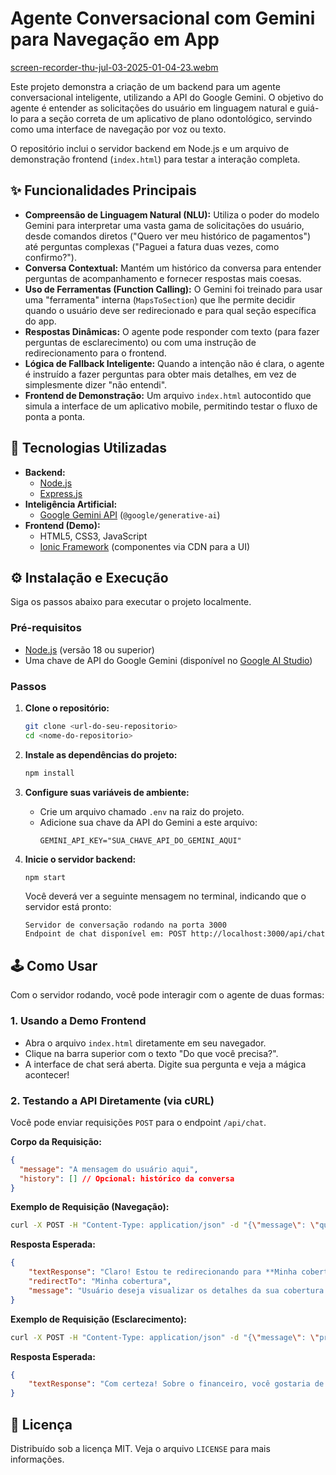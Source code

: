 # Agente Conversacional com Gemini para Navegação em App

[screen-recorder-thu-jul-03-2025-01-04-23.webm](https://github.com/user-attachments/assets/4a5427df-8d6a-43e9-ab13-e51ef1390dc9)

Este projeto demonstra a criação de um backend para um agente conversacional inteligente, utilizando a API do Google Gemini. O objetivo do agente é entender as solicitações do usuário em linguagem natural e guiá-lo para a seção correta de um aplicativo de plano odontológico, servindo como uma interface de navegação por voz ou texto.

O repositório inclui o servidor backend em Node.js e um arquivo de demonstração frontend (`index.html`) para testar a interação completa.

## ✨ Funcionalidades Principais

* **Compreensão de Linguagem Natural (NLU):** Utiliza o poder do modelo Gemini para interpretar uma vasta gama de solicitações do usuário, desde comandos diretos ("Quero ver meu histórico de pagamentos") até perguntas complexas ("Paguei a fatura duas vezes, como confirmo?").
* **Conversa Contextual:** Mantém um histórico da conversa para entender perguntas de acompanhamento e fornecer respostas mais coesas.
* **Uso de Ferramentas (Function Calling):** O Gemini foi treinado para usar uma "ferramenta" interna (`MapsToSection`) que lhe permite decidir quando o usuário deve ser redirecionado e para qual seção específica do app.
* **Respostas Dinâmicas:** O agente pode responder com texto (para fazer perguntas de esclarecimento) ou com uma instrução de redirecionamento para o frontend.
* **Lógica de Fallback Inteligente:** Quando a intenção não é clara, o agente é instruído a fazer perguntas para obter mais detalhes, em vez de simplesmente dizer "não entendi".
* **Frontend de Demonstração:** Um arquivo `index.html` autocontido que simula a interface de um aplicativo mobile, permitindo testar o fluxo de ponta a ponta.

## 🚀 Tecnologias Utilizadas

* **Backend:**
    * [Node.js](https://nodejs.org/)
    * [Express.js](https://expressjs.com/)
* **Inteligência Artificial:**
    * [Google Gemini API](https://ai.google.dev/) (`@google/generative-ai`)
* **Frontend (Demo):**
    * HTML5, CSS3, JavaScript
    * [Ionic Framework](https://ionicframework.com/) (componentes via CDN para a UI)


## ⚙️ Instalação e Execução

Siga os passos abaixo para executar o projeto localmente.

### Pré-requisitos

* [Node.js](https://nodejs.org/en/download/) (versão 18 ou superior)
* Uma chave de API do Google Gemini (disponível no [Google AI Studio](https://aistudio.google.com/))

### Passos

1.  **Clone o repositório:**
    ```bash
    git clone <url-do-seu-repositorio>
    cd <nome-do-repositorio>
    ```

2.  **Instale as dependências do projeto:**
    ```bash
    npm install
    ```

3.  **Configure suas variáveis de ambiente:**
    * Crie um arquivo chamado `.env` na raiz do projeto.
    * Adicione sua chave da API do Gemini a este arquivo:
        ```env
        GEMINI_API_KEY="SUA_CHAVE_API_DO_GEMINI_AQUI"
        ```

4.  **Inicie o servidor backend:**
    ```bash
    npm start
    ```
    Você deverá ver a seguinte mensagem no terminal, indicando que o servidor está pronto:
    ```
    Servidor de conversação rodando na porta 3000
    Endpoint de chat disponível em: POST http://localhost:3000/api/chat
    ```

## 🕹️ Como Usar

Com o servidor rodando, você pode interagir com o agente de duas formas:

### 1. Usando a Demo Frontend

* Abra o arquivo `index.html` diretamente em seu navegador.
* Clique na barra superior com o texto "Do que você precisa?".
* A interface de chat será aberta. Digite sua pergunta e veja a mágica acontecer!

### 2. Testando a API Diretamente (via cURL)

Você pode enviar requisições `POST` para o endpoint `/api/chat`.

**Corpo da Requisição:**

```json
{
  "message": "A mensagem do usuário aqui",
  "history": [] // Opcional: histórico da conversa
}
```

**Exemplo de Requisição (Navegação):**

```bash
curl -X POST -H "Content-Type: application/json" -d "{\"message\": \"quero ver o que meu plano cobre\"}" http://localhost:3000/api/chat
```

**Resposta Esperada:**

```json
{
    "textResponse": "Claro! Estou te redirecionando para **Minha cobertura**.",
    "redirectTo": "Minha cobertura",
    "message": "Usuário deseja visualizar os detalhes da sua cobertura."
}
```

**Exemplo de Requisição (Esclarecimento):**

```bash
curl -X POST -H "Content-Type: application/json" -d "{\"message\": \"preciso de ajuda com o financeiro\"}" http://localhost:3000/api/chat
```

**Resposta Esperada:**

```json
{
    "textResponse": "Com certeza! Sobre o financeiro, você gostaria de ver seu histórico de pagamentos, atualizar a forma de pagamento ou solicitar a carta de quitação?"
}
```

## 📄 Licença

Distribuído sob a licença MIT. Veja o arquivo `LICENSE` para mais informações.
